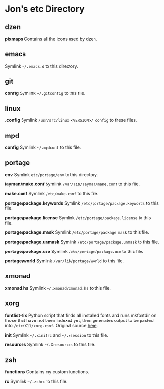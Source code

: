 Jon's etc Directory
===================

dzen
----
**pixmaps**
Contains all the icons used by dzen.

emacs
-----
Symlink `~/.emacs.d` to this directory.

git
---
**config**
Symlink `~/.gitconfig` to this file.

linux
-----
**<VERSION>.config**
Symlink `/usr/src/linux-<VERSION>/.config` to these files.

mpd
---
**config**
Symlink `~/.mpdconf` to this file.

portage
-------
**env**
Symlink `etc/portage/env` to this directory.

**layman/make.conf**
Symlink `/var/lib/layman/make.conf` to this file.

**make.conf**
Symlink `/etc/make.conf` to this file.

**portage/package.keywords**
Symlink `/etc/portage/package.keywords` to this file.

**portage/package.license**
Symlink `/etc/portage/package.license` to this file.

**portage/package.mask**
Symlink `/etc/portage/package.mask` to this file.

**portage/package.unmask**
Symlink `/etc/portage/package.unmask` to this file.

**portage/package.use**
Symlink `/etc/portage/package.use` to this file.

**portage/world**
Symlink `/var/lib/portage/world` to this file.

xmonad
------
**xmonad.hs**
Symlink `~/.xmonad/xmonad.hs` to this file.

xorg
----
**fontlist-fix**
Python script that finds all installed fonts and runs mkfontdir on those that
have not been indexed yet, then generates output to be pasted into
`/etc/X11/xorg.conf`. Original source
[here](http://en.gentoo-wiki.com/wiki/X.Org/Fonts).

**init**
Symlink `~/.xinitrc` and `~/.xsession` to this file.

**resources**
Symlink `~/.Xresources` to this file.

zsh
---
**functions**
Contains my custom functions.

**rc**
Symlink `~/.zshrc` to this file.
